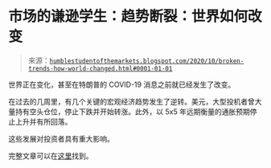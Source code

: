 <!--yml

category: 未分类

date: 2024-05-18 02:11:01

-->

# 市场的谦逊学生：趋势断裂：世界如何改变

> 来源：[`humblestudentofthemarkets.blogspot.com/2020/10/broken-trends-how-world-changed.html#0001-01-01`](https://humblestudentofthemarkets.blogspot.com/2020/10/broken-trends-how-world-changed.html#0001-01-01)

世界正在变化，甚至在特朗普的 COVID-19 消息之前就已经发生了改变。

在过去的几周里，有几个关键的宏观经济趋势发生了逆转。美元，大型投机者曾大量持有空头仓位，停止下跌并开始转涨。此外，以 5x5 年远期衡量的通胀预期停止上升并有所回落。

这些发展对投资者具有重大影响。

完整文章可以在[这里](https://humblestudentofthemarkets.com/2020/10/03/broken-trends-how-the-world-changed/)找到。
